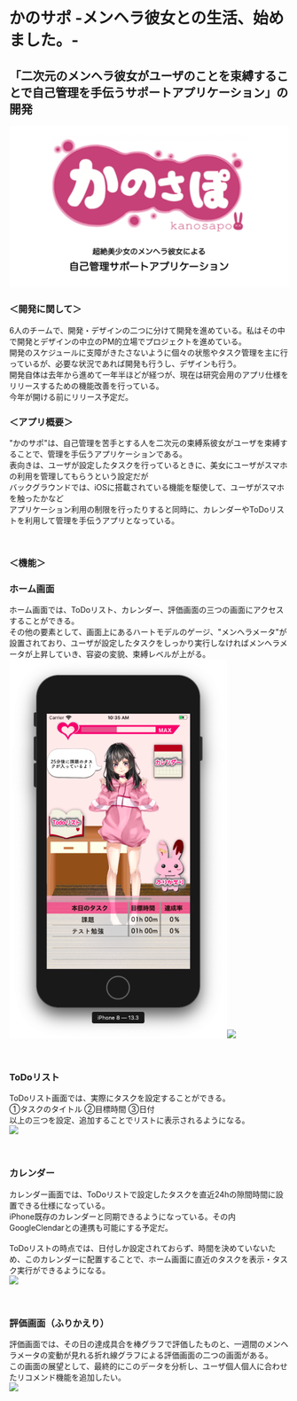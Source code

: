 # かのサポ -メンヘラ彼女との生活、始めました。-
## 「二次元のメンヘラ彼女がユーザのことを束縛することで自己管理を手伝うサポートアプリケーション」の開発

<img src="https://github.com/chestnutman/WatashiPortfolio/blob/master/menhera_pic01.png">

### ＜開発に関して＞
6人のチームで、開発・デザインの二つに分けて開発を進めている。私はその中で開発とデザインの中立のPM的立場でプロジェクトを進めている。<br>
開発のスケジュールに支障がきたさないように個々の状態やタスク管理を主に行っているが、必要な状況であれば開発も行うし、デザインも行う。<br>
開発自体は去年から進めて一年半ほどが経つが、現在は研究会用のアプリ仕様をリリースするための機能改善を行っている。<br>
今年が開ける前にリリース予定だ。<br>

### ＜アプリ概要＞
"かのサポ"は、自己管理を苦手とする人を二次元の束縛系彼女がユーザを束縛することで、管理を手伝うアプリケーションである。<br>
表向きは、ユーザが設定したタスクを行っているときに、美女にユーザがスマホの利用を管理してもらうという設定だが<br>
バックグラウンドでは、iOSに搭載されている機能を駆使して、ユーザがスマホを触ったかなど<br>
アプリケーション利用の制限を行ったりすると同時に、カレンダーやToDoリストを利用して管理を手伝うアプリとなっている。<br>

<br>

### ＜機能＞
### ホーム画面　
ホーム画面では、ToDoリスト、カレンダー、評価画面の三つの画面にアクセスすることができる。<br>
その他の要素として、画面上にあるハートモデルのゲージ、"メンヘラメータ"が設置されており、ユーザが設定したタスクをしっかり実行しなければメンヘラメータが上昇していき、容姿の変貌、束縛レベルが上がる。<br>
<img src="https://github.com/chestnutman/WatashiPortfolio/blob/master/Kanosapo_Portfolio/Kanosapo_AllPic/menehra_pic02.png" width="393" hight="684" ><img src="https://github.com/chestnutman/WatashiPortfolio/blob/master/Kanosapo_Portfolio/Kanosapo_AllPic/menehra_pic03.png" width="393" hight="684">

<br>

### ToDoリスト
ToDoリスト画面では、実際にタスクを設定することができる。<br>
①タスクのタイトル ②目標時間 ③日付<br>
以上の三つを設定、追加することでリストに表示されるようになる。<br>
<img src="https://github.com/chestnutman/WatashiPortfolio/blob/master/Kanosapo_Portfolio/Kanosapo_AllPic/menehra_pic05.png" width="393" hight="684">

<br>

### カレンダー
カレンダー画面では、ToDoリストで設定したタスクを直近24hの隙間時間に設置できる仕様になっている。<br>
iPhone既存のカレンダーと同期できるようになっている。その内GoogleClendarとの連携も可能にする予定だ。<br>
<br>
ToDoリストの時点では、日付しか設定されておらず、時間を決めていないため、このカレンダーに配置することで、ホーム画面に直近のタスクを表示・タスク実行ができるようになる。<br>
<img src="https://github.com/chestnutman/WatashiPortfolio/blob/master/Kanosapo_Portfolio/Kanosapo_AllPic/menehra_pic04.png" width="393" hight="684">

<br>

### 評価画面（ふりかえり）
評価画面では、その日の達成具合を棒グラフで評価したものと、一週間のメンヘラメータの変動が見れる折れ線グラフによる評価画面の二つの画面がある。<br>
この画面の展望として、最終的にこのデータを分析し、ユーザ個人個人に合わせたリコメンド機能を追加したい。<br>
<img src="https://github.com/chestnutman/WatashiPortfolio/blob/master/Kanosapo_Portfolio/Kanosapo_AllPic/menehra_pic07.png" width="393" hight="684">
